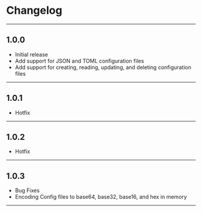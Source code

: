 # Changelog

---

## 1.0.0

- Initial release
- Add support for JSON and TOML configuration files
- Add support for creating, reading, updating, and deleting configuration files

---

## 1.0.1

- Hotfix

---

## 1.0.2
- Hotfix

---

## 1.0.3
- Bug Fixes
- Encoding Config files to base64, base32, base16, and hex in memory

---
